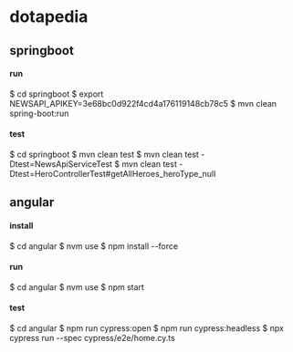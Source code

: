# dotapedia

## springboot
#### run
$ cd springboot
$ export NEWSAPI_APIKEY=3e68bc0d922f4cd4a176119148cb78c5
$ mvn clean spring-boot:run
#### test
$ cd springboot
$ mvn clean test
$ mvn clean test -Dtest=NewsApiServiceTest
$ mvn clean test -Dtest=HeroControllerTest#getAllHeroes_heroType_null

## angular
#### install
$ cd angular
$ nvm use
$ npm install --force
#### run
$ cd angular
$ nvm use
$ npm start
#### test
$ cd angular
$ npm run cypress:open
$ npm run cypress:headless
$ npx cypress run --spec cypress/e2e/home.cy.ts
